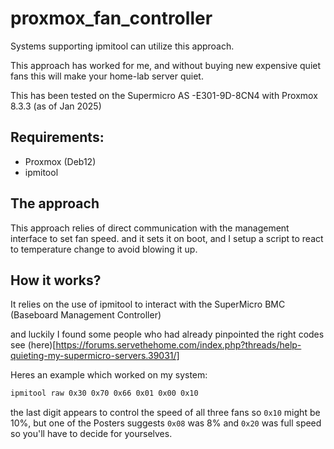# proxmox_fan_controller

Systems supporting ipmitool can utilize this approach.

This approach has worked for me, and without buying new expensive quiet fans this will make your home-lab server quiet.

This has been tested on the Supermicro AS -E301-9D-8CN4 with Proxmox 8.3.3 (as of Jan 2025)
 
## Requirements:

- Proxmox (Deb12)
- ipmitool

## The approach

This approach relies of direct communication with the management interface to set fan speed. and it sets it on boot, and I setup a script to react to temperature change to avoid blowing it up.

## How it works?

It relies on the use of ipmitool to interact with the SuperMicro BMC (Baseboard Management Controller)

and luckily I found some people who had already pinpointed the right codes see (here)[https://forums.servethehome.com/index.php?threads/help-quieting-my-supermicro-servers.39031/]

Heres an example which worked on my system:

```bash
ipmitool raw 0x30 0x70 0x66 0x01 0x00 0x10
```

the last digit appears to control the speed of all three fans so `0x10` might be 10%, but one of the Posters suggests `0x08` was 8% and `0x20` was full speed so you'll have to decide for yourselves.

